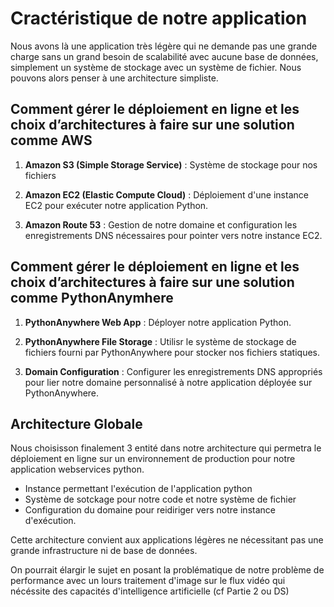 # Cractéristique de notre application

Nous avons là une application très légère qui ne demande pas une grande charge sans un grand besoin de scalabilité avec aucune base de données, simplement un système de stockage avec un système de fichier. Nous pouvons alors penser à une architecture simpliste.

## Comment gérer le déploiement en ligne et les choix d’architectures à faire sur une solution comme AWS

1. **Amazon S3 (Simple Storage Service)** : Système de stockage pour nos fichiers

2. **Amazon EC2 (Elastic Compute Cloud)** : Déploiement d'une instance EC2 pour exécuter notre application Python. 

3. **Amazon Route 53** : Gestion de notre domaine et configuration les enregistrements DNS nécessaires pour pointer vers notre instance EC2.

## Comment gérer le déploiement en ligne et les choix d’architectures à faire sur une solution comme PythonAnymhere

1. **PythonAnywhere Web App** : Déployer notre application Python.

2. **PythonAnywhere File Storage** : Utilisr le système de stockage de fichiers fourni par PythonAnywhere pour stocker nos fichiers statiques.

3. **Domain Configuration** : Configurer les enregistrements DNS appropriés pour lier notre domaine personnalisé à notre application déployée sur PythonAnywhere.

## Architecture Globale

Nous choisisson finalement 3 entité dans notre architecture qui permetra le déploiement en ligne sur un environnement de production pour notre application webservices python.
- Instance permettant l'exécution de l'application python
- Système de sotckage pour notre code et notre système de fichier
- Configuration du domaine pour reidiriger vers notre instance d'exécution.

Cette architecture convient aux applications légères ne nécessitant pas une grande infrastructure ni de base de données.

On pourrait élargir le sujet en posant la problématique de notre problème de performance avec un lours traitement d'image sur le flux vidéo qui nécéssite des capacités d'intelligence artificielle (cf Partie 2 ou DS)